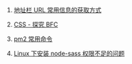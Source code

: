 1. [地址栏 URL 常用信息的获取方式](https://github.com/aiyayao/blog/issues/5 "地址栏 URL 常用信息的获取方式")

2. [CSS - 探究 BFC](https://github.com/aiyayao/blog/issues/7 "CSS - 探究 BFC")

3. [pm2 常用命令](https://github.com/aiyayao/blog/issues/8 "pm2 常用命令")

4. [Linux 下安装 node-sass 权限不足的问题](https://github.com/aiyayao/blog/issues/9 "解决 Linux 下安装 node-sass 权限不足的问题")